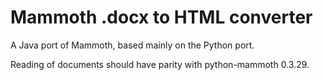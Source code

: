 # Mammoth .docx to HTML converter

A Java port of Mammoth, based mainly on the Python port.

Reading of documents should have parity with python-mammoth 0.3.29.
